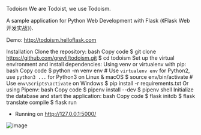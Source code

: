 Todoism
We are Todoist, we use Todoism.

A sample application for Python Web Development with Flask (《Flask Web 开发实战》).

Demo: http://todoism.helloflask.com



Installation
Clone the repository:
bash
Copy code
$ git clone https://github.com/greyli/todoism.git
$ cd todoism
Set up the virtual environment and install dependencies:
Using venv or virtualenv with pip:
bash
Copy code
$ python -m venv env  # Use `virtualenv env` for Python2, use `python3 ...` for Python3 on Linux & macOS
$ source env/bin/activate  # Use `env\Scripts\activate` on Windows
$ pip install -r requirements.txt
Or using Pipenv:
bash
Copy code
$ pipenv install --dev
$ pipenv shell
Initialize the database and start the application:
bash
Copy code
$ flask initdb
$ flask translate compile
$ flask run
* Running on http://127.0.0.1:5000/



![image](https://github.com/user-attachments/assets/3f719b2b-fbe7-4f26-9df0-af2bd011f945)
